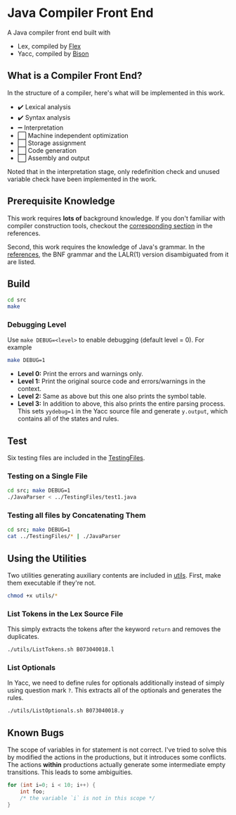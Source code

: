 # Java Compiler Front End
A Java compiler front end built with 

- Lex, compiled by [Flex](https://ftp.gnu.org/old-gnu/Manuals/flex-2.5.4/html_mono/flex.html)
- Yacc, compiled by [Bison](https://www.gnu.org/software/bison/)

## What is a Compiler Front End?

In the structure of a compiler, here's what will be implemented in this work.

- ✔️  Lexical analysis
- ✔️  Syntax analysis
- ➖ Interpretation
- ⬜️ Machine independent optimization
- ⬜️ Storage assignment
- ⬜️ Code generation
- ⬜️ Assembly and output

Noted that in the interpretation stage, only redefinition check and unused variable check have been implemented in the work.

## Prerequisite Knowledge

This work requires **lots of** background knowledge. If you don't familiar with compiler construction tools, checkout the [corresponding section](References#compiler-construction-tools) in the references.

Second, this work requires the knowledge of Java's grammar. In the [references](References#the-java-programming-language), the BNF grammar and the LALR(1) version disambiguated from it are listed.

## Build

```sh
cd src
make
```

### Debugging Level

Use `make DEBUG=<level>` to enable debugging (default level = 0). For example

```sh
make DEBUG=1
```

- **Level 0:** Print the errors and warnings only.
- **Level 1:** Print the original source code and errors/warnings in the context.
- **Level 2:** Same as above but this one also prints the symbol table.
- **Level 3:** In addition to above, this also prints the entire parsing process. This sets `yydebug=1` in the Yacc source file and generate `y.output`, which contains all of the states and rules.

## Test

Six testing files are included in the [TestingFiles](TestingFiles).

### Testing on a Single File

```sh
cd src; make DEBUG=1
./JavaParser < ../TestingFiles/test1.java
```

### Testing all files by Concatenating Them

```sh
cd src; make DEBUG=1
cat ../TestingFiles/* | ./JavaParser
```

## Using the Utilities

Two utilities generating auxiliary contents are included in [utils](src/utils). First, make them executable if they're not.

```sh
chmod +x utils/*
```
### List Tokens in the Lex Source File
This simply extracts the tokens after the keyword `return` and removes the duplicates.

```sh
./utils/ListTokens.sh B073040018.l
```

### List Optionals

In Yacc, we need to define rules for optionals additionally instead of simply using question mark `?`. This extracts all of the optionals and generates the rules.

```sh
./utils/ListOptionals.sh B073040018.y
```

## Known Bugs
The scope of variables in for statement is not correct. I've tried to solve this by modified the actions in the productions, but it introduces some conflicts. The actions **within** productions actually generate some intermediate empty transitions. This leads to some ambiguities.

```java
for (int i=0; i < 10; i++) {
    int foo;
    /* the variable `i` is not in this scope */
}
```

